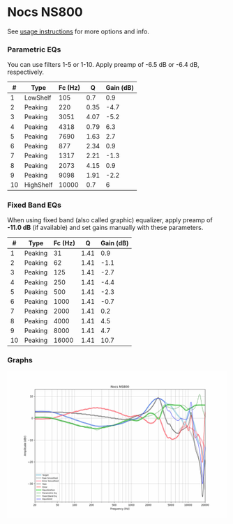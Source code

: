 # Nocs NS800
See [usage instructions](https://github.com/jaakkopasanen/AutoEq#usage) for more options and info.

### Parametric EQs
You can use filters 1-5 or 1-10. Apply preamp of -6.5 dB or -6.4 dB, respectively.

|   # | Type      |   Fc (Hz) |    Q |   Gain (dB) |
|-----|-----------|-----------|------|-------------|
|   1 | LowShelf  |       105 | 0.7  |         0.9 |
|   2 | Peaking   |       220 | 0.35 |        -4.7 |
|   3 | Peaking   |      3051 | 4.07 |        -5.2 |
|   4 | Peaking   |      4318 | 0.79 |         6.3 |
|   5 | Peaking   |      7690 | 1.63 |         2.7 |
|   6 | Peaking   |       877 | 2.34 |         0.9 |
|   7 | Peaking   |      1317 | 2.21 |        -1.3 |
|   8 | Peaking   |      2073 | 4.15 |         0.9 |
|   9 | Peaking   |      9098 | 1.91 |        -2.2 |
|  10 | HighShelf |     10000 | 0.7  |         6   |

### Fixed Band EQs
When using fixed band (also called graphic) equalizer, apply preamp of **-11.0 dB** (if available) and set gains manually with these parameters.

|   # | Type    |   Fc (Hz) |    Q |   Gain (dB) |
|-----|---------|-----------|------|-------------|
|   1 | Peaking |        31 | 1.41 |         0.9 |
|   2 | Peaking |        62 | 1.41 |        -1.1 |
|   3 | Peaking |       125 | 1.41 |        -2.7 |
|   4 | Peaking |       250 | 1.41 |        -4.4 |
|   5 | Peaking |       500 | 1.41 |        -2.3 |
|   6 | Peaking |      1000 | 1.41 |        -0.7 |
|   7 | Peaking |      2000 | 1.41 |         0.2 |
|   8 | Peaking |      4000 | 1.41 |         4.5 |
|   9 | Peaking |      8000 | 1.41 |         4.7 |
|  10 | Peaking |     16000 | 1.41 |        10.7 |

### Graphs
![](./Nocs%20NS800.png)

